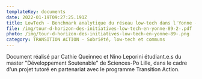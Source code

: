 ```yaml
---
templateKey: documents
date: 2022-01-19T09:27:25.191Z
title: LowTech - Benchmark analytique du réseau low-tech dans l'Yonne - 2022
file: /img/tour-d-horizon-des-initiatives-low-tech-en-yonne-89-2-.pdf
photo: /img/tour-d-horizon-des-initiatives-low-tech-en-yonne-89-.png
category: TRANSITION ACTION - Sobriété, low-tech et communs
---
```

Document réalisé par Cathie Queinnec et Nino Leporini étudiant.e.s du master "Développement Soutenable" de Sciences-Po Lille, dans le cadre d'un projet tutoré en partenariat avec le programme Transition Action.